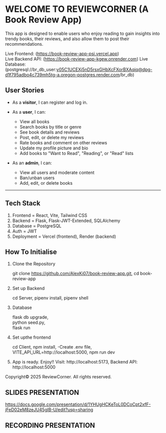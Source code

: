 # WELCOME TO REVIEWCORNER (A Book Review App)

This app is designed to enable users who enjoy reading to gain insights into trendy books, their reviews, and also allow them to post their recommendations.

Live Frontend: (https://book-review-app-psi.vercel.app)  
Live Backend API: (https://book-review-app-kgew.onrender.com)
Live Database: (postgresql://br_db_user:y05C1UCEXj5nD5rsxGHbXcFXorBXAqiq@dpg-d1f795adbo4c739mh5tg-a.oregon-postgres.render.com/br_db)


## User Stories

- As a **visitor**, I can register and log in.

- As a **user**, I can:
  - View all books
  - Search books by title or genre
  - See book details and reviews
  - Post, edit, or delete my reviews
  - Rate books and comment on other reviews
  - Update my profile picture and bio
  - Add books to "Want to Read", "Reading", or "Read" lists

- As an **admin**, I can:
  - View all users and moderate content
  - Ban/unban users
  - Add, edit, or delete books

---

## Tech Stack

1. Frontend = React, Vite, Tailwind CSS 
2. Backend = Flask, Flask-JWT-Extended, SQLAlchemy 
3. Database = PostgreSQL 
4. Auth = JWT 
5. Deployment = Vercel (frontend), Render (backend) 

## How To Initialise
1. Clone the Repository

   git clone https://github.com/AlexKi07/book-review-app.git,
    cd book-review-app

3. Set up Backend

    cd Server,
    pipenv install,
    pipenv shell

3. Database
    
    flask db upgrade,  
    python seed.py,       
    flask run 

4. Set upthe  frontend
    
    cd Client,
    npm install,
    -Create .env file,
    VITE_API_URL=http://localhost:5000,
    npm run dev

5. App is ready. Enjoy!!
      Visit: http://localhost:5173,
      Backend API: http://localhost:5000


Copyright©
2025 ReviewCorner. All rights reserved.

## SLIDES PRESENTATION
https://docs.google.com/presentation/d/1YHUgHCKeToL0DCoCpt2xfF-jFeD02eM8zeJU45gIB-U/edit?usp=sharing

## RECORDING PRESENTATION


